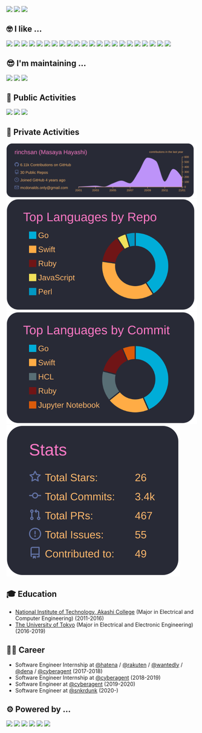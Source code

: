 [![](https://komarev.com/ghpvc/?username=rinchsan&color=000000&label=👟)](https://github.com/rinchsan)
[![](https://img.shields.io/badge/-Twitter-000?style=flat&logo=twitter)](https://twitter.com/rinchsan)
[![](https://img.shields.io/badge/-Zenn-000?style=flat&logo=zenn)](https://zenn.dev/rinchsan)

## :nerd_face: I like ...

[![](https://img.shields.io/badge/-Go-000?style=flat&logo=go)](https://github.com/rinchsan)
[![](https://img.shields.io/badge/-TypeScript-000?style=flat&logo=typescript)](https://github.com/rinchsan)
[![](https://img.shields.io/badge/-Vue.js-000?style=flat&logo=vue.js)](https://github.com/rinchsan)
[![](https://img.shields.io/badge/-Docker-000?style=flat&logo=docker)](https://github.com/rinchsan)
[![](https://img.shields.io/badge/-Kubernetes-000?style=flat&logo=kubernetes)](https://github.com/rinchsan)
[![](https://img.shields.io/badge/-MySQL-000?style=flat&logo=mysql)](https://github.com/rinchsan)
[![](https://img.shields.io/badge/-Redis-000?style=flat&logo=redis)](https://github.com/rinchsan)
[![](https://img.shields.io/badge/-Elasticsearch-000?style=flat&logo=elasticsearch)](https://github.com/rinchsan)
[![](https://img.shields.io/badge/-AWS-000?style=flat&logo=amazon-aws)](https://github.com/rinchsan)
[![](https://img.shields.io/badge/-GCP-000?style=flat&logo=google-cloud)](https://github.com/rinchsan)
[![](https://img.shields.io/badge/-Firebase-000?style=flat&logo=firebase)](https://github.com/rinchsan)
[![](https://img.shields.io/badge/-Datadog-000?style=flat&logo=datadog)](https://github.com/rinchsan)
[![](https://img.shields.io/badge/-Sentry-000?style=flat&logo=sentry)](https://github.com/rinchsan)
[![](https://img.shields.io/badge/-Twilio-000?style=flat&logo=twilio)](https://github.com/rinchsan)
[![](https://img.shields.io/badge/-Terraform-000?style=flat&logo=terraform)](https://github.com/rinchsan)
[![](https://img.shields.io/badge/-Helm-000?style=flat&logo=helm)](https://github.com/rinchsan)
[![](https://img.shields.io/badge/-GitHub_Actions-000?style=flat&logo=github-actions)](https://github.com/rinchsan)
[![](https://img.shields.io/badge/-CircleCI-000?style=flat&logo=circleci)](https://github.com/rinchsan)
[![](https://img.shields.io/badge/-Renovate-000?style=flat&logo=renovatebot)](https://github.com/rinchsan)
[![](https://img.shields.io/badge/-Codecov-000?style=flat&logo=codecov)](https://github.com/rinchsan)
[![](https://img.shields.io/badge/-GitHub-000?style=flat&logo=github)](https://github.com/rinchsan)
[![](https://img.shields.io/badge/-Slack-000?style=flat&logo=slack)](https://github.com/rinchsan)

## :sunglasses: I'm maintaining ...

[![](https://github-readme-stats.vercel.app/api/pin?username=rinchsan&repo=gosimports)](https://github.com/rinchsan/gosimports)
[![](https://github-readme-stats.vercel.app/api/pin?username=rinchsan&repo=renovate-config-validator)](https://github.com/rinchsan/renovate-config-validator)
[![](https://github-readme-stats.vercel.app/api/pin?username=rinchsan&repo=device-check-go)](https://github.com/rinchsan/device-check-go)

## :space_invader: Public Activities

[![](https://github-readme-stats.vercel.app/api/top-langs?username=rinchsan&theme=gruvbox&layout=compact&langs_count=10)](https://github.com/rinchsan)
[![](https://github-readme-stats.vercel.app/api?username=rinchsan&theme=gruvbox&show_icons=true&include_all_commits=true)](https://github.com/rinchsan)
[![](https://github-profile-trophy.vercel.app?username=rinchsan&theme=gruvbox&rank=SECRET,SSS,SS,S,AAA,AA,A,B)](https://github.com/rinchsan)

## :robot: Private Activities

[![](profile-summary-card-output/dracula/0-profile-details.svg)](https://github.com/rinchsan)
[![](profile-summary-card-output/dracula/1-repos-per-language.svg)](https://github.com/rinchsan)
[![](profile-summary-card-output/dracula/2-most-commit-language.svg)](https://github.com/rinchsan)
[![](profile-summary-card-output/dracula/3-stats.svg)](https://github.com/rinchsan)

## :mortar_board: Education

- [National Institute of Technology, Akashi College](https://www.akashi.ac.jp) (Major in Electrical and Computer Engineering) (2011-2016)
- [The University of Tokyo](https://www.u-tokyo.ac.jp) (Major in Electrical and Electronic Engineering) (2016-2019)

## :technologist: Career

- Software Engineer Internship at [@hatena](https://github.com/hatena) / [@rakuten](https://github.com/rakutentech) / [@wantedly](https://github.com/wantedly) / [@dena](https://github.com/dena) / [@cyberagent](https://github.com/cyberagent) (2017-2018)
- Software Engineer Internship at [@cyberagent](https://github.com/cyberagent) (2018-2019)
- Software Engineer at [@cyberagent](https://github.com/cyberagent) (2019-2020)
- Software Engineer at [@snkrdunk](https://github.com/snkrdunk) (2020-)

## :gear: Powered by ...

[![](https://img.shields.io/badge/-Shields.io-000?style=flat&logo=shields.io)](https://shields.io)
[![](https://img.shields.io/badge/-Simple%20Icons-000?style=flat&logo=simple-icons)](https://simpleicons.org)
[![](https://img.shields.io/badge/-github--readme--stats-000?style=flat&logo=github)](https://github.com/anuraghazra/github-readme-stats)
[![](https://img.shields.io/badge/-github--profile--trophy-000?style=flat&logo=github)](https://github.com/ryo-ma/github-profile-trophy)
[![](https://img.shields.io/badge/-github--profile--summary--cards-000?style=flat&logo=github)](https://github.com/vn7n24fzkq/github-profile-summary-cards)
[![](https://img.shields.io/badge/-github--profile--views--counter-000?style=flat&logo=github)](https://github.com/antonkomarev/github-profile-views-counter)
